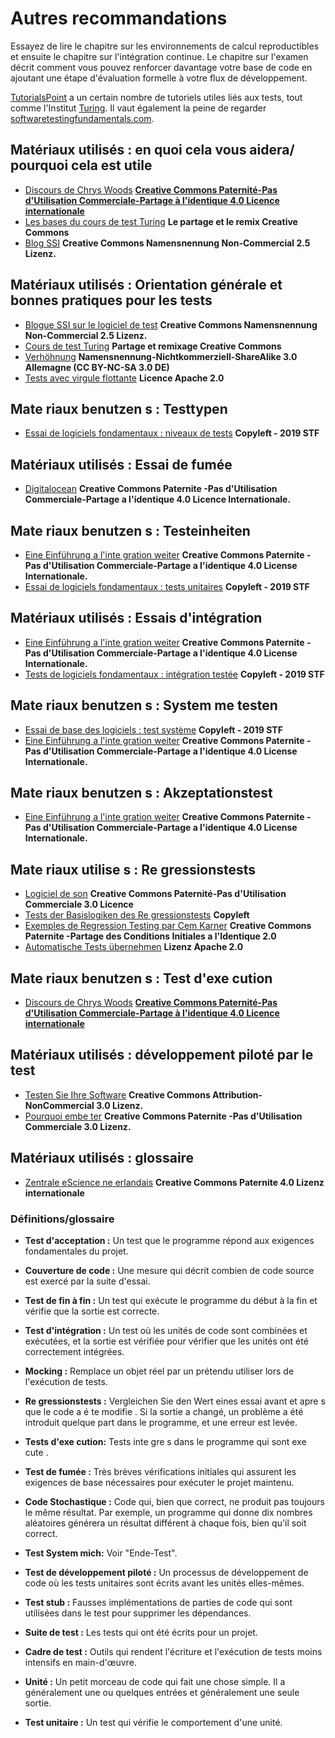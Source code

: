 # Autres recommandations

Essayez de lire le chapitre sur les environnements de calcul reproductibles et ensuite le chapitre sur l'intégration continue. Le chapitre sur l'examen décrit comment vous pouvez renforcer davantage votre base de code en ajoutant une étape d'évaluation formelle à votre flux de développement.

[TutorialsPoint](https://www.tutorialspoint.com/software_testing/) a un certain nombre de tutoriels utiles liés aux tests, tout comme l'Institut [Turing](https://alan-turing-institute.github.io/rsd-engineeringcourse/ch03tests/01testingbasics.html). Il vaut également la peine de regarder [softwaretestingfundamentals.com](http://softwaretestingfundamentals.com).

## Matériaux utilisés : en quoi cela vous aidera/ pourquoi cela est utile

- [Discours de Chrys Woods](https://drive.google.com/file/d/1CBTAhCVixccui1DjeUT13qh6ga5SDXjl/view) [**Creative Commons Paternité-Pas d'Utilisation Commerciale-Partage à l'identique 4.0 Licence internationale**](https://chryswoods.com/main/copyright.html)
- [Les bases du cours de test Turing](https://alan-turing-institute.github.io/rsd-engineeringcourse/ch03tests/01testingbasics.html) **Le partage et le remix Creative Commons**
- [Blog SSI](https://www.software.ac.uk/resources/guides/testing-your-software?_ga=2.39233514.830272891.1552653652-1336468516.1531506806) **Creative Commons Namensnennung Non-Commercial 2.5 Lizenz.**

## Matériaux utilisés : Orientation générale et bonnes pratiques pour les tests

- [Blogue SSI sur le logiciel de test](https://www.software.ac.uk/resources/guides/testing-your-software?_ga=2.39233514.830272891.1552653652-1336468516.1531506806) **Creative Commons Namensnennung Non-Commercial 2.5 Lizenz.**
- [Cours de test Turing](https://alan-turing-institute.github.io/rsd-engineeringcourse/ch03tests/03pytest.html) **Partage et remixage Creative Commons**
- [Verhöhnung](https://www.vogella.com/tutorials/Mockito/article.html) **Namensnennung-Nichtkommerziell-ShareAlike 3.0 Allemagne (CC BY-NC-SA 3.0 DE)**
- [Tests avec virgule flottante](https://github.com/softwaresaved/automated_testing/blob/master/README.md) **Licence Apache 2.0**

## Mate<unk> riaux benutzen<unk> s : Testtypen

- [Essai de logiciels fondamentaux : niveaux de tests](http://softwaretestingfundamentals.com/software-testing-levels/) **Copyleft - 2019 STF**

## Matériaux utilisés : Essai de fumée

- [Digitalocean](https://www.digitalocean.com/community/tutorials/an-introduction-to-continuous-integration-delivery-and-deployment) **Creative Commons Paternite<unk> -Pas d'Utilisation Commerciale-Partage a<unk> l'identique 4.0 Licence Internationale.**

## Mate<unk> riaux benutzen<unk> s : Testeinheiten

- [Eine Einführung a<unk> l'inte<unk> gration weiter](https://www.digitalocean.com/community/tutorials/an-introduction-to-continuous-integration-delivery-and-deployment) **Creative Commons Paternite<unk> -Pas d'Utilisation Commerciale-Partage a<unk> l'identique 4.0 License Internationale.**
- [Essai de logiciels fondamentaux : tests unitaires](http://softwaretestingfundamentals.com/unit-testing/) **Copyleft - 2019 STF**

## Matériaux utilisés : Essais d'intégration

- [Eine Einführung a<unk> l'inte<unk> gration weiter](https://www.digitalocean.com/community/tutorials/an-introduction-to-continuous-integration-delivery-and-deployment) **Creative Commons Paternite<unk> -Pas d'Utilisation Commerciale-Partage a<unk> l'identique 4.0 License Internationale.**
- [Tests de logiciels fondamentaux : intégration testée](http://softwaretestingfundamentals.com/integration-testing/) **Copyleft - 2019 STF**

## Mate<unk> riaux benutzen<unk> s : System<unk> me testen

- [Essai de base des logiciels : test système](http://softwaretestingfundamentals.com/system-testing/) **Copyleft - 2019 STF**
- [Eine Einführung a<unk> l'inte<unk> gration weiter](https://www.digitalocean.com/community/tutorials/an-introduction-to-continuous-integration-delivery-and-deployment) **Creative Commons Paternite<unk> -Pas d'Utilisation Commerciale-Partage a<unk> l'identique 4.0 License Internationale.**

## Mate<unk> riaux benutzen<unk> s : Akzeptationstest
- [Eine Einführung a<unk> l'inte<unk> gration weiter](https://www.digitalocean.com/community/tutorials/an-introduction-to-continuous-integration-delivery-and-deployment) **Creative Commons Paternite<unk> -Pas d'Utilisation Commerciale-Partage a<unk> l'identique 4.0 License Internationale.**

## Mate<unk> riaux utilise<unk> s : Re<unk> gressionstests

- [Logiciel de son](http://soundsoftware.ac.uk/unit-testing-why-bother/) **Creative Commons Paternité-Pas d'Utilisation Commerciale 3.0 Licence**
- [Tests der Basislogiken des Re<unk> gressionstests](http://softwaretestingfundamentals.com/regression-testing/) **Copyleft**
- [Exemples de Regression Testing par Cem Karner](http://www.testingeducation.org/k04/RegressionExamples.htm) **Creative Commons Paternite<unk> -Partage des Conditions Initiales a<unk> l'Identique 2.0**
- [Automatische Tests übernehmen](https://github.com/softwaresaved/automated_testing/blob/master/README.md) **Lizenz Apache 2.0**

## Mate<unk> riaux benutzen<unk> s : Test d'exe<unk> cution

- [Discours de Chrys Woods](https://drive.google.com/file/d/1CBTAhCVixccui1DjeUT13qh6ga5SDXjl/view) [**Creative Commons Paternité-Pas d'Utilisation Commerciale-Partage à l'identique 4.0 Licence internationale**](https://chryswoods.com/main/copyright.html)

## Matériaux utilisés : développement piloté par le test

- [Testen Sie Ihre Software](https://software.ac.uk/resources/guides/testing-your-software) **Creative Commons Attribution-NonCommercial 3.0 Lizenz.**
- [Pourquoi embe<unk> ter](http://soundsoftware.ac.uk/unit-testing-why-bother/) **Creative Commons Paternite<unk> -Pas d'Utilisation Commerciale 3.0 Lizenz.**

## Matériaux utilisés : glossaire

- [Zentrale eScience ne<unk> erlandais](https://guide.esciencecenter.nl/#/best_practices/testing) **Creative Commons Paternite<unk> 4.0 Lizenz internationale**

### Définitions/glossaire

- **Test d'acceptation :** Un test que le programme répond aux exigences fondamentales du projet.

- **Couverture de code :** Une mesure qui décrit combien de code source est exercé par la suite d'essai.

- **Test de fin à fin :** Un test qui exécute le programme du début à la fin et vérifie que la sortie est correcte.

- **Test d'intégration :** Un test où les unités de code sont combinées et exécutées, et la sortie est vérifiée pour vérifier que les unités ont été correctement intégrées.

- **Mocking :** Remplace un objet réel par un prétendu utiliser lors de l'exécution de tests.

- **Re<unk> gressionstests :** Vergleichen Sie den Wert eines essai avant et apre<unk> s que le code a é<unk> te<unk> modifie<unk> . Si la sortie a changé, un problème a été introduit quelque part dans le programme, et une erreur est levée.

- **Tests d'exe<unk> cution:** Tests inte<unk> gre<unk> s dans le programme qui sont exe<unk> cute<unk> .

- **Test de fumée :** Très brèves vérifications initiales qui assurent les exigences de base nécessaires pour exécuter le projet maintenu.

- **Code Stochastique :** Code qui, bien que correct, ne produit pas toujours le même résultat. Par exemple, un programme qui donne dix nombres aléatoires générera un résultat différent à chaque fois, bien qu'il soit correct.

- **Test System<unk> mich:** Voir "Ende-Test".

- **Test de développement piloté :** Un processus de développement de code où les tests unitaires sont écrits avant les unités elles-mêmes.

- **Test stub :** Fausses implémentations de parties de code qui sont utilisées dans le test pour supprimer les dépendances.

- **Suite de test :** Les tests qui ont été écrits pour un projet.

- **Cadre de test :** Outils qui rendent l'écriture et l'exécution de tests moins intensifs en main-d'œuvre.

- **Unité :** Un petit morceau de code qui fait une chose simple. Il a généralement une ou quelques entrées et généralement une seule sortie.

- **Test unitaire :** Un test qui vérifie le comportement d'une unité.
